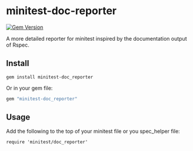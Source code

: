 minitest-doc-reporter
=====================

[![Gem Version](https://badge.fury.io/rb/gemfury.png)](http://badge.fury.io/rb/gemfury)

A more detailed reporter for minitest inspired by the documentation output of
Rspec.

Install
-------

```
gem install minitest-doc_reporter
```

Or in your gem file:

```ruby
gem "minitest-doc_reporter"
```

Usage
-----
Add the following to the top of your minitest file or you spec_helper file:

```require 'minitest/doc_reporter'```
